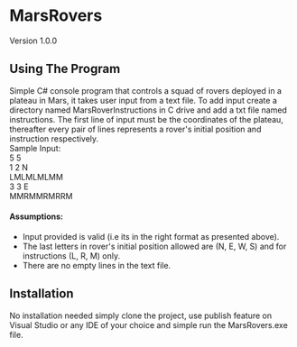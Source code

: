# MarsRovers
Version 1.0.0

## Using The Program
Simple C# console program that controls a squad of rovers deployed in a plateau in Mars, it takes user input from a text file. To add input create a directory named MarsRoverInstructions in C drive and add a txt file named instructions. The first line of input must be the coordinates of the plateau, thereafter every pair of lines represents a rover's initial position and instruction respectively.\
    Sample Input:\
    5 5\
    1 2 N\
    LMLMLMLMM\
    3 3 E\
    MMRMMRMRRM

#### Assumptions: 
* Input provided is valid (i.e its in the right format as presented above).
* The last letters in rover's initial position allowed are (N, E, W, S) and for instructions (L, R, M) only.
* There are no empty lines in the text file.
 
 ## Installation
 No installation needed simply clone the project, use publish feature on Visual Studio or any IDE of your choice and simple run the MarsRovers.exe file.
 


